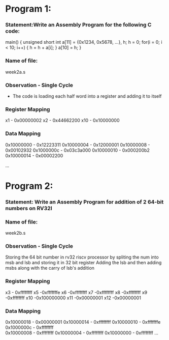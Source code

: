 # Program 1: 
### Statement:Write an Assembly Program for the following C code:
main() {
	unsigned short int a[11] = {0x1234, 0x5678, ...}, h;
	h = 0;
	for(i = 0; i < 10; i++)
	{
		h = h + a[i];
	}
	a[10] = h;
}


### Name of file:
  week2a.s

### Observation - Single Cycle
-  The code is loading each half word into a register and adding it to itself
 
### Register Mapping

  x1 - 0x00000002
  x2 - 0x44662200
  x10 - 0x10000000
### Data Mapping
  0x10000000 - 0x12223311
  0x10000004 - 0x12000001
  0x10000008 - 0x00102932
  0x1000000c - 0x03c3a000
  0x10000010 - 0x000200b2
  0x10000014 - 0x00002200

...
# Program 2: 
### Statement: Write an Assembly Program for addition of 2 64-bit numbers on RV32I 

### Name of file:
   week2b.s

### Observation - Single Cycle
 Storing the 64 bit number in rv32 riscv processor by spliting the num into msb and lsb and storing it in 32 bit register
Adding the lsb and then adding msbs along with the carry of lsb's addition 

### Register Mapping
  x3 - 0xffffffff
  x5 -0xfffffffe
  x6 -0xffffffff
  x7 -0xffffffff
  x8 -0xffffffff
  x9 -0xffffffff
  x10 -0x100000000
  x11 -0x00000001
  x12 -0x00000001

### Data Mapping
  0x10000018 - 0x00000001
  0x10000014 - 0xffffffff
  0x10000010 - 0xfffffffe
  0x1000000c - 0xffffffff	
  0x10000008 - 0xffffffff
  0x10000004 - 0xffffffff
  0x10000000 - 0xffffffff
...

